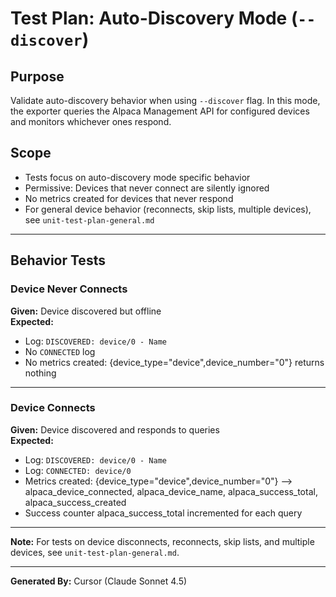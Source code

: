 # Test Plan: Auto-Discovery Mode (`--discover`)

## Purpose

Validate auto-discovery behavior when using `--discover` flag. In this mode, the exporter queries the Alpaca Management API for configured devices and monitors whichever ones respond.

## Scope

- Tests focus on auto-discovery mode specific behavior
- Permissive: Devices that never connect are silently ignored
- No metrics created for devices that never respond
- For general device behavior (reconnects, skip lists, multiple devices), see `unit-test-plan-general.md`

---

## Behavior Tests

### Device Never Connects

**Given:** Device discovered but offline  
**Expected:**
- Log: `DISCOVERED: device/0 - Name`
- No `CONNECTED` log
- No metrics created: {device_type="device",device_number="0"} returns nothing

---

### Device Connects

**Given:** Device discovered and responds to queries  
**Expected:**
- Log: `DISCOVERED: device/0 - Name`
- Log: `CONNECTED: device/0`
- Metrics created: {device_type="device",device_number="0"} --> alpaca_device_connected, alpaca_device_name, alpaca_success_total, alpaca_success_created
- Success counter alpaca_success_total incremented for each query

---

**Note:** For tests on device disconnects, reconnects, skip lists, and multiple devices, see `unit-test-plan-general.md`.

---

**Generated By:** Cursor (Claude Sonnet 4.5)
